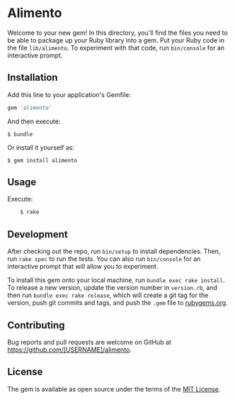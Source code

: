 # Alimento

Welcome to your new gem! In this directory, you'll find the files you need to be able to package up your Ruby library into a gem. Put your Ruby code in the file `lib/alimento`. To experiment with that code, run `bin/console` for an interactive prompt.

## Installation

Add this line to your application's Gemfile:

```ruby
gem 'alimento'
```

And then execute:

    $ bundle

Or install it yourself as:

    $ gem install alimento

## Usage

Execute:

```ruby
    $ rake
```

## Development

After checking out the repo, run `bin/setup` to install dependencies. Then, run `rake spec` to run the tests. You can also run `bin/console` for an interactive prompt that will allow you to experiment.

To install this gem onto your local machine, run `bundle exec rake install`. To release a new version, update the version number in `version.rb`, and then run `bundle exec rake release`, which will create a git tag for the version, push git commits and tags, and push the `.gem` file to [rubygems.org](https://rubygems.org).

## Contributing

Bug reports and pull requests are welcome on GitHub at https://github.com/[USERNAME]/alimento.

## License

The gem is available as open source under the terms of the [MIT License](https://opensource.org/licenses/MIT).
